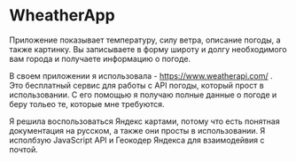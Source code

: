 # WheatherApp

Приложение показывает температуру, силу ветра, описание погоды, а также картинку. Вы записываете в форму широту и долгу необходимого вам города и получаете информацию о погоде.

В своем приложении я использовала - https://www.weatherapi.com/ . Это бесплатный сервис для работы с API погоды, который прост в использовании. С его помощью я получаю полные данные о погоде и беру тольео те, которые мне требуются.

Я решила воспользоваться Яндекс картами, потому что есть понятная документация на русском, а также они просты в использовании. Я исполбзую JavaScript API и Геокодер Яндекса для взаимодейвия с почтой.
